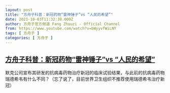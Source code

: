 ```yaml
---
layout: post
title: "方舟子科普：新冠药物“雷神锤子”vs “人民的希望”"
date: 2021-10-03T11:32:38.000Z
author: 方舟子官方频道 Fang Zhouzi - Official Channel
from: https://www.youtube.com/watch?v=bWyyvfWiLNY
tags: [ 方舟子 ]
categories: [ 方舟子 ]
---
```

<!--1633260758000-->
[方舟子科普：新冠药物“雷神锤子”vs “人民的希望”](https://www.youtube.com/watch?v=bWyyvfWiLNY)
------

<div>
默克公司宣布其研发的抗病毒药物治疗新冠的临床试验结果，与此前的抗病毒药物瑞德希韦有什么不同？（忘了说了，目前世界卫生组织不推荐使用瑞德希韦治疗新冠）
</div>
